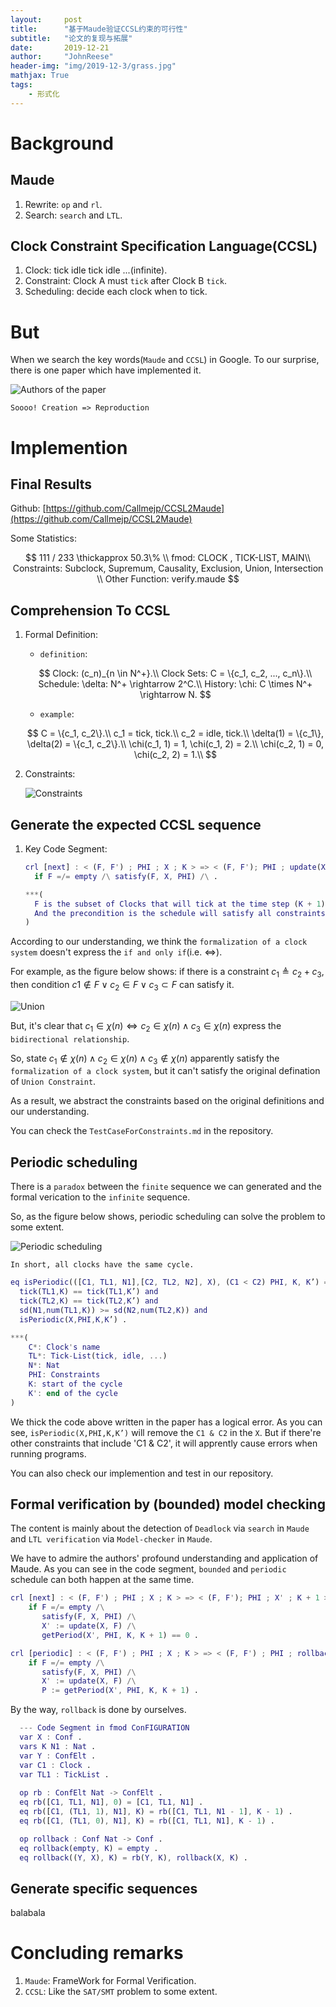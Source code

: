 ```yaml
---
layout:     post
title:      "基于Maude验证CCSL约束的可行性"
subtitle:   "论文的复现与拓展"
date:       2019-12-21
author:     "JohnReese"
header-img: "img/2019-12-3/grass.jpg"
mathjax: True
tags:
    - 形式化
---
```


# Background

## Maude
1. Rewrite: `op` and `rl`.
2. Search: `search` and `LTL`.


## Clock Constraint Specification Language(CCSL)
1. Clock: tick idle tick idle ...(infinite).
2. Constraint: Clock A must `tick` after Clock B `tick`.
3. Scheduling: decide each clock when to tick.
   
# But

When we search the key words(`Maude` and `CCSL`) in Google. To our surprise, there is one paper which have implemented it.

![Authors of the paper](/img/2019-12-3/authors.JPG)

`Soooo! Creation => Reproduction`

# Implemention

## Final Results

Github: [https://github.com/Callmejp/CCSL2Maude](https://github.com/Callmejp/CCSL2Maude)

Some Statistics:

$$
111 / 233 \thickapprox 50.3\% \\
fmod: CLOCK , TICK-LIST, MAIN\\
Constraints: Subclock, Supremum, Causality, Exclusion, Union, Intersection \\
Other Function: verify.maude
$$

## Comprehension To CCSL

1. Formal Definition:
   * `definition`:
  
   $$
   Clock: (c_n)_{n \in N^+}.\\
   Clock Sets: C = \{c_1, c_2, ..., c_n\}.\\
   Schedule: \delta: N^+ \rightarrow 2^C.\\
   History: \chi: C \times N^+ \rightarrow N.
   $$

   * `example`:

   $$
   C = \{c_1, c_2\}.\\
   c_1 = tick, tick.\\
   c_2 = idle, tick.\\
   \delta(1) = \{c_1\}, \delta(2) = \{c_1, c_2\}.\\ 
   \chi(c_1, 1) = 1, \chi(c_1, 2) = 2.\\
   \chi(c_2, 1) = 0, \chi(c_2, 2) = 1.\\
   $$

2. Constraints:
   
   ![Constraints](/img/2019-12-3/definitions.JPG)

## Generate the expected CCSL sequence

1. Key Code Segment:
   ```m
   crl [next] : < (F, F') ; PHI ; X ; K > => < (F, F'); PHI ; update(X, F) ; K + 1 >
     if F =/= empty /\ satisfy(F, X, PHI) /\ .
   
   ***(
     F is the subset of Clocks that will tick at the time step (K + 1) .
     And the precondition is the schedule will satisfy all constraints(i.e. PHI).
   )
   ```
   
According to our understanding, we think the `formalization of a clock system` doesn't express the `if and only if`(i.e. $\Leftrightarrow$).

For example, as the figure below shows: if there is a constraint $c_1 \triangleq c_2 + c_3$, then condition $c1 \notin F \lor c_2 \in F \lor c_3 \subset F$ can satisfy it.

![Union](/img/2019-12-3/union.JPG)

But, it's clear that $c_1 \in \chi(n) \Leftrightarrow c_2 \in \chi(n) \land c_3 \in \chi(n)$ express the ` bidirectional relationship`.

So, state $c_1 \notin \chi(n) \land c_2 \in \chi(n) \land c_3 \notin \chi(n)$ apparently satisfy the `formalization of a clock system`, but it can't satisfy the original defination of `Union Constraint`.

As a result, we abstract the constraints based on the original definitions and our understanding.

You can check the `TestCaseForConstraints.md` in the repository.

## Periodic scheduling

There is a `paradox` between the `finite` sequence we can generated and the formal verication to the `infinite` sequence.

So, as the figure below shows, periodic scheduling can solve the problem to some extent.

![Periodic scheduling](/img/2019-12-3/period.JPG)

`In short, all clocks have the same cycle.`

```m
eq isPeriodic(([C1, TL1, N1],[C2, TL2, N2], X), (C1 < C2) PHI, K, K’) = 
  tick(TL1,K) == tick(TL1,K’) and
  tick(TL2,K) == tick(TL2,K’) and
  sd(N1,num(TL1,K)) >= sd(N2,num(TL2,K)) and
  isPeriodic(X,PHI,K,K’) .

***(
    C*: Clock's name
    TL*: Tick-List(tick, idle, ...)
    N*: Nat
    PHI: Constraints
    K: start of the cycle
    K': end of the cycle
)
```
We thick the code above written in the paper has a logical error. As you can see, `isPeriodic(X,PHI,K,K’)` will remove the `C1 & C2` in the `X`. But if there're other constraints that include 'C1 & C2', it will apprently cause errors when running programs.

You can also check our implemention and test in our repository.

## Formal verification by (bounded) model checking

The content is mainly about the detection of `Deadlock` via `search` in `Maude` and `LTL verification` via `Model-checker` in `Maude`.

We have to admire the authors' profound understanding and application of Maude. As you can see in the code segment, `bounded` and `periodic` schedule can both happen at the same time.

```m
crl [next] : < (F, F') ; PHI ; X ; K > => < (F, F'); PHI ; X' ; K + 1 >
    if F =/= empty /\
	   satisfy(F, X, PHI) /\
	   X' := update(X, F) /\
	   getPeriod(X', PHI, K, K + 1) == 0 .

crl [periodic] : < (F, F') ; PHI ; X ; K > => < (F, F') ; PHI ; rollback(X', P) ; sd(K + 1, P) >
    if F =/= empty /\
	   satisfy(F, X, PHI) /\
	   X' := update(X, F) /\
	   P := getPeriod(X', PHI, K, K + 1) .
```

By the way, `rollback` is done by ourselves. 

```m
  --- Code Segment in fmod ConFIGURATION
  var X : Conf .
  vars K N1 : Nat .
  var Y : ConfElt .
  var C1 : Clock .
  var TL1 : TickList .
  
  op rb : ConfElt Nat -> ConfElt .
  eq rb([C1, TL1, N1], 0) = [C1, TL1, N1] .
  eq rb([C1, (TL1, 1), N1], K) = rb([C1, TL1, N1 - 1], K - 1) .
  eq rb([C1, (TL1, 0), N1], K) = rb([C1, TL1, N1], K - 1) .

  op rollback : Conf Nat -> Conf .
  eq rollback(empty, K) = empty .
  eq rollback((Y, X), K) = rb(Y, K), rollback(X, K) . 
```

## Generate specific sequences

balabala

# Concluding remarks

1. `Maude`: FrameWork for Formal Verification.
2. `CCSL`: Like the `SAT/SMT` problem to some extent.
